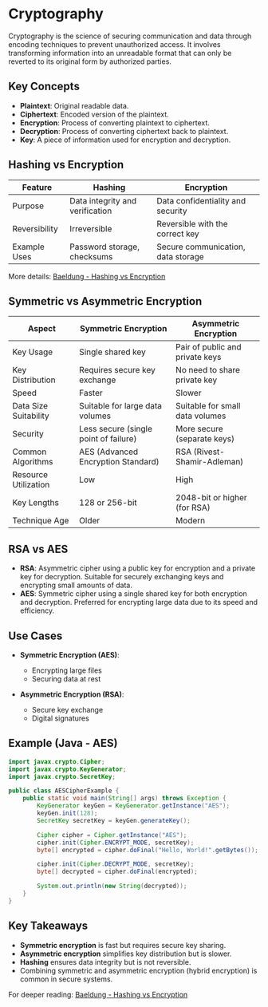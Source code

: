 # Cryptography

Cryptography is the science of securing communication and data through encoding techniques to prevent unauthorized access. It involves transforming information into an unreadable format that can only be reverted to its original form by authorized parties.

## Key Concepts

- **Plaintext**: Original readable data.
- **Ciphertext**: Encoded version of the plaintext.
- **Encryption**: Process of converting plaintext to ciphertext.
- **Decryption**: Process of converting ciphertext back to plaintext.
- **Key**: A piece of information used for encryption and decryption.

## Hashing vs Encryption

| Feature       | Hashing                         | Encryption                         |
| ------------- | ------------------------------- | ---------------------------------- |
| Purpose       | Data integrity and verification | Data confidentiality and security  |
| Reversibility | Irreversible                    | Reversible with the correct key    |
| Example Uses  | Password storage, checksums     | Secure communication, data storage |

More details: [Baeldung - Hashing vs Encryption](https://www.baeldung.com/cs/hashing-vs-encryption)

## Symmetric vs Asymmetric Encryption

| Aspect                | Symmetric Encryption                  | Asymmetric Encryption           |
| --------------------- | ------------------------------------- | ------------------------------- |
| Key Usage             | Single shared key                     | Pair of public and private keys |
| Key Distribution      | Requires secure key exchange          | No need to share private key    |
| Speed                 | Faster                                | Slower                          |
| Data Size Suitability | Suitable for large data volumes       | Suitable for small data volumes |
| Security              | Less secure (single point of failure) | More secure (separate keys)     |
| Common Algorithms     | AES (Advanced Encryption Standard)    | RSA (Rivest-Shamir-Adleman)     |
| Resource Utilization  | Low                                   | High                            |
| Key Lengths           | 128 or 256-bit                        | 2048-bit or higher (for RSA)    |
| Technique Age         | Older                                 | Modern                          |

## RSA vs AES

- **RSA**: Asymmetric cipher using a public key for encryption and a private key for decryption. Suitable for securely exchanging keys and encrypting small amounts of data.
- **AES**: Symmetric cipher using a single shared key for both encryption and decryption. Preferred for encrypting large data due to its speed and efficiency.

## Use Cases

- **Symmetric Encryption (AES)**:

  - Encrypting large files
  - Securing data at rest

- **Asymmetric Encryption (RSA)**:

  - Secure key exchange
  - Digital signatures

## Example (Java - AES)

```java
import javax.crypto.Cipher;
import javax.crypto.KeyGenerator;
import javax.crypto.SecretKey;

public class AESCipherExample {
    public static void main(String[] args) throws Exception {
        KeyGenerator keyGen = KeyGenerator.getInstance("AES");
        keyGen.init(128);
        SecretKey secretKey = keyGen.generateKey();

        Cipher cipher = Cipher.getInstance("AES");
        cipher.init(Cipher.ENCRYPT_MODE, secretKey);
        byte[] encrypted = cipher.doFinal("Hello, World!".getBytes());

        cipher.init(Cipher.DECRYPT_MODE, secretKey);
        byte[] decrypted = cipher.doFinal(encrypted);

        System.out.println(new String(decrypted));
    }
}
```

## Key Takeaways

- **Symmetric encryption** is fast but requires secure key sharing.
- **Asymmetric encryption** simplifies key distribution but is slower.
- **Hashing** ensures data integrity but is not reversible.
- Combining symmetric and asymmetric encryption (hybrid encryption) is common in secure systems.

For deeper reading:
[Baeldung - Hashing vs Encryption](https://www.baeldung.com/cs/hashing-vs-encryption)
